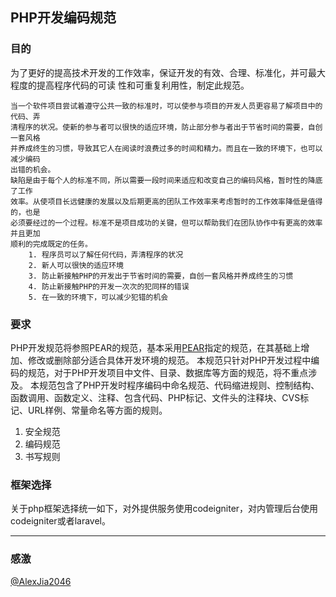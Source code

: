 ## PHP开发编码规范

### 目的

为了更好的提高技术开发的工作效率，保证开发的有效、合理、标准化，并可最大程度的提高程序代码的可读
性和可重复利用性，制定此规范。

    当一个软件项目尝试着遵守公共一致的标准时，可以使参与项目的开发人员更容易了解项目中的代码、弄
    清程序的状况。使新的参与者可以很快的适应环境，防止部分参与者出于节省时间的需要，自创一套风格
    并养成终生的习惯，导致其它人在阅读时浪费过多的时间和精力。而且在一致的环境下，也可以减少编码
    出错的机会。
    缺陷是由于每个人的标准不同，所以需要一段时间来适应和改变自己的编码风格，暂时性的降底了工作
    效率。从使项目长远健康的发展以及后期更高的团队工作效率来考虑暂时的工作效率降低是值得的，也是
    必须要经过的一个过程。标准不是项目成功的关键，但可以帮助我们在团队协作中有更高的效率并且更加
    顺利的完成既定的任务。
        1. 程序员可以了解任何代码，弄清程序的状况
        2. 新人可以很快的适应环境
        3. 防止新接触PHP的开发出于节省时间的需要，自创一套风格并养成终生的习惯
        4. 防止新接触PHP的开发一次次的犯同样的错误
        5. 在一致的环境下，可以减少犯错的机会


### 要求

PHP开发规范将参照PEAR的规范，基本采用[PEAR](http://pear.php.net/manual/en/standards.php)指定的规范，在其基础上增加、修改或删除部分适合具体开发环境的规范。
本规范只针对PHP开发过程中编码的规范，对于PHP开发项目中文件、目录、数据库等方面的规范，将不重点涉及。
本规范包含了PHP开发时程序编码中命名规范、代码缩进规则、控制结构、函数调用、函数定义、注释、包含代码、PHP标记、文件头的注释块、CVS标记、URL样例、常量命名等方面的规则。

1. 安全规范
2. 编码规范
3. 书写规则


### 框架选择
关于php框架选择统一如下，对外提供服务使用codeigniter，对内管理后台使用codeigniter或者laravel。


---
### 感激

[@AlexJia2046](http://blog.csdn.net/alexdream/article/details/2213313)
